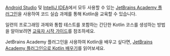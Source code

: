 [//]: # (title: JetBrains Academy 플러그인을 활용한 Kotlin 교육)

[Android Studio](https://developer.android.com/studio) 및 [IntelliJ IDEA](https://www.jetbrains.com/idea/)에서 모두 사용할 수 있는 [JetBrains Academy 플러그인](https://plugins.jetbrains.com/plugin/10081-jetbrains-academy)을 사용하여 코드 실습 과제를 통해 Kotlin을 교육할 수 있습니다.

일련의 프로그래밍 과제와 통합 테스트를 포함하는 간단한 Kotlin 코스를 생성하는 방법을 알아보려면 [교육자 시작 가이드](https://plugins.jetbrains.com/plugin/10081-jetbrains-academy/docs/educator-start-guide.html?section=Kotlin)를 참조하세요.

JetBrains Academy 플러그인을 사용하여 Kotlin을 배우고 싶다면, [JetBrains Academy 플러그인으로 Kotlin 배우기](edu-tools-learner.md)를 읽어보세요.